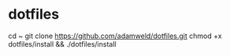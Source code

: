 # dotfiles
cd ~
git clone https://github.com/adamweld/dotfiles.git
chmod +x dotfiles/install && ./dotfiles/install

